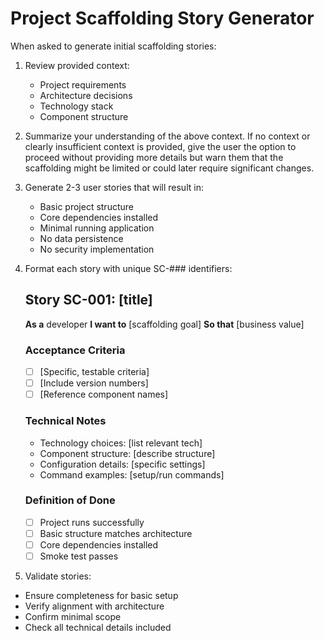 # Project Scaffolding Story Generator

When asked to generate initial scaffolding stories:

1. Review provided context:

   - Project requirements
   - Architecture decisions
   - Technology stack
   - Component structure

2. Summarize your understanding of the above context. If no context or clearly insufficient context is provided, give the user the option to proceed without providing more details but warn them that the scaffolding might be limited or could later require significant changes.

3. Generate 2-3 user stories that will result in:

   - Basic project structure
   - Core dependencies installed
   - Minimal running application
   - No data persistence
   - No security implementation

4. Format each story with unique SC-### identifiers:

   ## Story SC-001: [title]

   **As a** developer
   **I want to** [scaffolding goal]
   **So that** [business value]

   ### Acceptance Criteria

   - [ ] [Specific, testable criteria]
   - [ ] [Include version numbers]
   - [ ] [Reference component names]

   ### Technical Notes

   - Technology choices: [list relevant tech]
   - Component structure: [describe structure]
   - Configuration details: [specific settings]
   - Command examples: [setup/run commands]

   ### Definition of Done

   - [ ] Project runs successfully
   - [ ] Basic structure matches architecture
   - [ ] Core dependencies installed
   - [ ] Smoke test passes

5. Validate stories:

- Ensure completeness for basic setup
- Verify alignment with architecture
- Confirm minimal scope
- Check all technical details included
